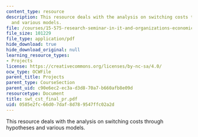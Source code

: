```yaml
---
content_type: resource
description: This resource deals with the analysis on switching costs through hypotheses
  and various models.
file: /courses/15-575-research-seminar-in-it-and-organizations-economic-perspectives-spring-2004/0585e2fc66d07daf8d789547ffc02a2d_swt_cst_final_pr.pdf
file_size: 101229
file_type: application/pdf
hide_download: true
hide_download_original: null
learning_resource_types:
- Projects
license: https://creativecommons.org/licenses/by-nc-sa/4.0/
ocw_type: OCWFile
parent_title: Projects
parent_type: CourseSection
parent_uid: c90e6ec2-ec3a-d3d8-70a7-b660afb8e09d
resourcetype: Document
title: swt_cst_final_pr.pdf
uid: 0585e2fc-66d0-7daf-8d78-9547ffc02a2d
---
```

This resource deals with the analysis on switching costs through hypotheses and various models.